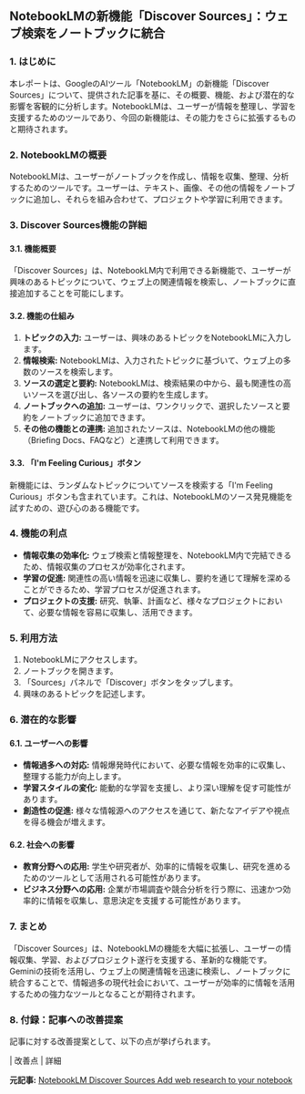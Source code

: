 ## NotebookLMの新機能「Discover Sources」：ウェブ検索をノートブックに統合

### 1. はじめに

本レポートは、GoogleのAIツール「NotebookLM」の新機能「Discover Sources」について、提供された記事を基に、その概要、機能、および潜在的な影響を客観的に分析します。NotebookLMは、ユーザーが情報を整理し、学習を支援するためのツールであり、今回の新機能は、その能力をさらに拡張するものと期待されます。

### 2. NotebookLMの概要

NotebookLMは、ユーザーがノートブックを作成し、情報を収集、整理、分析するためのツールです。ユーザーは、テキスト、画像、その他の情報をノートブックに追加し、それらを組み合わせて、プロジェクトや学習に利用できます。

### 3. Discover Sources機能の詳細

#### 3.1. 機能概要

「Discover Sources」は、NotebookLM内で利用できる新機能で、ユーザーが興味のあるトピックについて、ウェブ上の関連情報を検索し、ノートブックに直接追加することを可能にします。

#### 3.2. 機能の仕組み

1. **トピックの入力:** ユーザーは、興味のあるトピックをNotebookLMに入力します。
2. **情報検索:** NotebookLMは、入力されたトピックに基づいて、ウェブ上の多数のソースを検索します。
3. **ソースの選定と要約:** NotebookLMは、検索結果の中から、最も関連性の高いソースを選び出し、各ソースの要約を生成します。
4. **ノートブックへの追加:** ユーザーは、ワンクリックで、選択したソースと要約をノートブックに追加できます。
5. **その他の機能との連携:** 追加されたソースは、NotebookLMの他の機能（Briefing Docs、FAQなど）と連携して利用できます。

#### 3.3. 「I'm Feeling Curious」ボタン

新機能には、ランダムなトピックについてソースを検索する「I'm Feeling Curious」ボタンも含まれています。これは、NotebookLMのソース発見機能を試すための、遊び心のある機能です。

### 4. 機能の利点

* **情報収集の効率化:** ウェブ検索と情報整理を、NotebookLM内で完結できるため、情報収集のプロセスが効率化されます。
* **学習の促進:** 関連性の高い情報を迅速に収集し、要約を通じて理解を深めることができるため、学習プロセスが促進されます。
* **プロジェクトの支援:** 研究、執筆、計画など、様々なプロジェクトにおいて、必要な情報を容易に収集し、活用できます。

### 5. 利用方法

1. NotebookLMにアクセスします。
2. ノートブックを開きます。
3. 「Sources」パネルで「Discover」ボタンをタップします。
4. 興味のあるトピックを記述します。

### 6. 潜在的な影響

#### 6.1. ユーザーへの影響

* **情報過多への対応:** 情報爆発時代において、必要な情報を効率的に収集し、整理する能力が向上します。
* **学習スタイルの変化:** 能動的な学習を支援し、より深い理解を促す可能性があります。
* **創造性の促進:** 様々な情報源へのアクセスを通じて、新たなアイデアや視点を得る機会が増えます。

#### 6.2. 社会への影響

* **教育分野への応用:** 学生や研究者が、効率的に情報を収集し、研究を進めるためのツールとして活用される可能性があります。
* **ビジネス分野への応用:** 企業が市場調査や競合分析を行う際に、迅速かつ効率的に情報を収集し、意思決定を支援する可能性があります。

### 7. まとめ

「Discover Sources」は、NotebookLMの機能を大幅に拡張し、ユーザーの情報収集、学習、およびプロジェクト遂行を支援する、革新的な機能です。Geminiの技術を活用し、ウェブ上の関連情報を迅速に検索し、ノートブックに統合することで、情報過多の現代社会において、ユーザーが効率的に情報を活用するための強力なツールとなることが期待されます。

### 8. 付録：記事への改善提案

記事に対する改善提案として、以下の点が挙げられます。

| 改善点 | 詳細 

**元記事:** [NotebookLM Discover Sources Add web research to your notebook](https://blog.google/technology/google-labs/notebooklm-discover-sources/)
